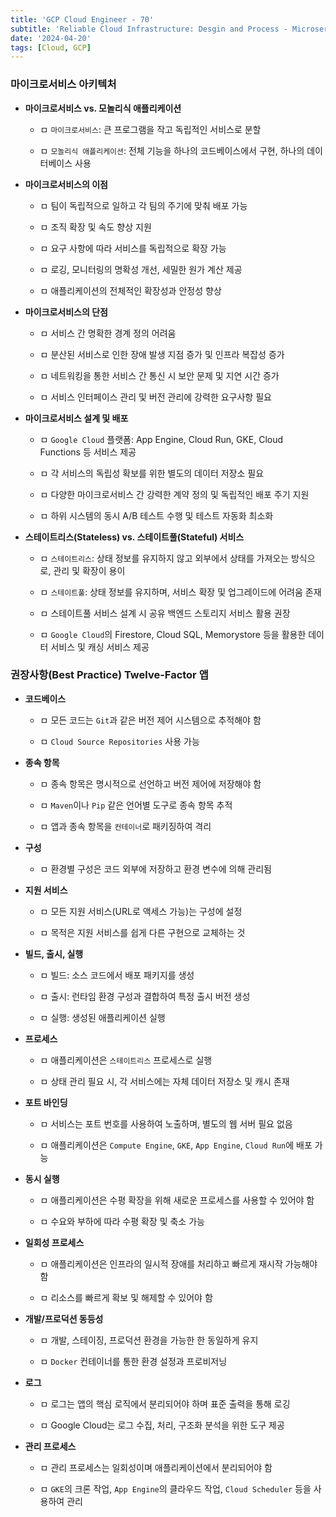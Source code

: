 ```yaml
---
title: 'GCP Cloud Engineer - 70'
subtitle: 'Reliable Cloud Infrastructure: Desgin and Process - Microservices / Best Practices(권장사항)'
date: '2024-04-20'
tags: [Cloud, GCP]
---
```


### **마이크로서비스 아키텍처**

- **마이크로서비스 vs. 모놀리식 애플리케이션**
  
  
  - ㅁ `마이크로서비스`: 큰 프로그램을 작고 독립적인 서비스로 분할
  
  
  - ㅁ `모놀리식 애플리케이션`: 전체 기능을 하나의 코드베이스에서 구현, 하나의 데이터베이스 사용

- **마이크로서비스의 이점**
  
  
  - ㅁ 팀이 독립적으로 일하고 각 팀의 주기에 맞춰 배포 가능
  
  
  - ㅁ 조직 확장 및 속도 향상 지원
  
  
  - ㅁ 요구 사항에 따라 서비스를 독립적으로 확장 가능
  
  
  - ㅁ 로깅, 모니터링의 명확성 개선, 세밀한 원가 계산 제공
  
  
  - ㅁ 애플리케이션의 전체적인 확장성과 안정성 향상

- **마이크로서비스의 단점**
  
  
  - ㅁ 서비스 간 명확한 경계 정의 어려움
  
  
  - ㅁ 분산된 서비스로 인한 장애 발생 지점 증가 및 인프라 복잡성 증가
  
  
  - ㅁ 네트워킹을 통한 서비스 간 통신 시 보안 문제 및 지연 시간 증가
  
  
  - ㅁ 서비스 인터페이스 관리 및 버전 관리에 강력한 요구사항 필요

- **마이크로서비스 설계 및 배포**
  
  
  - ㅁ `Google Cloud` 플랫폼: App Engine, Cloud Run, GKE, Cloud Functions 등 서비스 제공
  
  
  - ㅁ 각 서비스의 독립성 확보를 위한 별도의 데이터 저장소 필요
  
  
  - ㅁ 다양한 마이크로서비스 간 강력한 계약 정의 및 독립적인 배포 주기 지원
  
  
  - ㅁ 하위 시스템의 동시 A/B 테스트 수행 및 테스트 자동화 최소화

- **스테이트리스(Stateless) vs. 스테이트풀(Stateful) 서비스**
  
  
  - ㅁ `스테이트리스`: 상태 정보를 유지하지 않고 외부에서 상태를 가져오는 방식으로, 관리 및 확장이 용이
  
  
  - ㅁ `스테이트풀`: 상태 정보를 유지하며, 서비스 확장 및 업그레이드에 어려움 존재
  
  
  - ㅁ 스테이트풀 서비스 설계 시 공유 백엔드 스토리지 서비스 활용 권장
  
  
  - ㅁ `Google Cloud`의 Firestore, Cloud SQL, Memorystore 등을 활용한 데이터 서비스 및 캐싱 서비스 제공

### 권장사항(Best Practice) **Twelve-Factor 앱**

- **코드베이스**
  
  - ㅁ 모든 코드는 `Git`과 같은 버전 제어 시스템으로 추적해야 함
  
  - ㅁ `Cloud Source Repositories` 사용 가능

- **종속 항목**
  
  - ㅁ 종속 항목은 명시적으로 선언하고 버전 제어에 저장해야 함
  
  - ㅁ `Maven`이나 `Pip` 같은 언어별 도구로 종속 항목 추적
  
  - ㅁ 앱과 종속 항목을 `컨테이너`로 패키징하여 격리

- **구성**
  
  - ㅁ 환경별 구성은 코드 외부에 저장하고 환경 변수에 의해 관리됨

- **지원 서비스**
  
  - ㅁ 모든 지원 서비스(URL로 액세스 가능)는 구성에 설정
  
  - ㅁ 목적은 지원 서비스를 쉽게 다른 구현으로 교체하는 것

- **빌드, 출시, 실행**
  
  - ㅁ 빌드: 소스 코드에서 배포 패키지를 생성
  
  - ㅁ 출시: 런타임 환경 구성과 결합하여 특정 출시 버전 생성
  
  - ㅁ 실행: 생성된 애플리케이션 실행

- **프로세스**
  
  - ㅁ 애플리케이션은 `스테이트리스` 프로세스로 실행
  
  - ㅁ 상태 관리 필요 시, 각 서비스에는 자체 데이터 저장소 및 캐시 존재

- **포트 바인딩**
  
  - ㅁ 서비스는 포트 번호를 사용하여 노출하며, 별도의 웹 서버 필요 없음
  
  - ㅁ 애플리케이션은 `Compute Engine`, `GKE`, `App Engine`, `Cloud Run`에 배포 가능

- **동시 실행**
  
  - ㅁ 애플리케이션은 수평 확장을 위해 새로운 프로세스를 사용할 수 있어야 함
  
  - ㅁ 수요와 부하에 따라 수평 확장 및 축소 가능

- **일회성 프로세스**
  
  - ㅁ 애플리케이션은 인프라의 일시적 장애를 처리하고 빠르게 재시작 가능해야 함
  
  - ㅁ 리소스를 빠르게 확보 및 해제할 수 있어야 함

- **개발/프로덕션 동등성**
  
  - ㅁ 개발, 스테이징, 프로덕션 환경을 가능한 한 동일하게 유지
  
  - ㅁ `Docker` 컨테이너를 통한 환경 설정과 프로비저닝

- **로그**
  
  - ㅁ 로그는 앱의 핵심 로직에서 분리되어야 하며 표준 출력을 통해 로깅
  
  - ㅁ Google Cloud는 로그 수집, 처리, 구조화 분석을 위한 도구 제공

- **관리 프로세스**
  
  - ㅁ 관리 프로세스는 일회성이며 애플리케이션에서 분리되어야 함
  
  - ㅁ `GKE`의 크론 작업, `App Engine`의 클라우드 작업, `Cloud Scheduler` 등을 사용하여 관리
